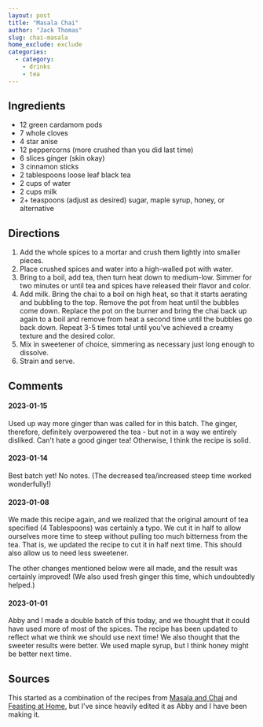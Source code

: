 ```yaml
---
layout: post
title: "Masala Chai"
author: "Jack Thomas"
slug: chai-masala
home_exclude: exclude
categories:
  - category:
    - drinks
    - tea
---
```


## Ingredients

- 12 green cardamom pods
- 7 whole cloves
- 4 star anise
- 12 peppercorns (more crushed than you did last time)
- 6 slices ginger (skin okay)
- 3 cinnamon sticks
- 2 tablespoons loose leaf black tea
- 2 cups of water
- 2 cups milk
- 2+ teaspoons (adjust as desired) sugar, maple syrup, honey, or alternative

## Directions

1. Add the whole spices to a mortar and crush them lightly into smaller pieces.
2. Place crushed spices and water into a high-walled pot with water.
3. Bring to a boil, add tea, then turn heat down to medium-low. Simmer for two minutes or until tea and spices have released their flavor and color.
4. Add milk. Bring the chai to a boil on high heat, so that it starts aerating and bubbling to the top. Remove the pot from heat until the bubbles come down. Replace the pot on the burner and bring the chai back up again to a boil and remove from heat a second time until the bubbles go back down. Repeat 3-5 times total until you've achieved a creamy texture and the desired color.
5. Mix in sweetener of choice, simmering as necessary just long enough to dissolve.
6. Strain and serve.

## Comments

#### 2023-01-15

Used up way more ginger than was called for in this batch. The ginger, therefore, definitely overpowered the tea - but not in a way we entirely disliked. Can't hate a good ginger tea! Otherwise, I think the recipe is solid.

#### 2023-01-14

Best batch yet! No notes. (The decreased tea/increased steep time worked wonderfully!)

#### 2023-01-08

We made this recipe again, and we realized that the original amount of tea specified (4 Tablespoons) was certainly a typo. We cut it in half to allow ourselves more time to steep without pulling too much bitterness from the tea. That is, we updated the recipe to cut it in half next time. This should also allow us to need less sweetener.

The other changes mentioned below were all made, and the result was certainly improved! (We also used fresh ginger this time, which undoubtedly helped.)

#### 2023-01-01

Abby and I made a double batch of this today, and we thought that it could have used more of most of the spices. The recipe has been updated to reflect what we think we should use next time! We also thought that the sweeter results were better. We used maple syrup, but I think honey might be better next time.

## Sources

This started as a combination of the recipes from [Masala and Chai](https://masalaandchai.com/masala-chai/) and [Feasting at Home](https://www.feastingathome.com/authentic-masala-chai-recipe/), but I've since heavily edited it as Abby and I have been making it.
